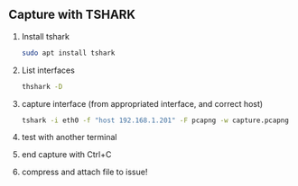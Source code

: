 ## Capture with TSHARK

1. Install tshark

   ```sh
   sudo apt install tshark
   ```

2. List interfaces

   ```sh
   thshark -D
   ```

3. capture interface (from appropriated interface, and correct host)

   ```sh
   tshark -i eth0 -f "host 192.168.1.201" -F pcapng -w capture.pcapng -P
   ```

4. test with another terminal

5. end capture with Ctrl+C

6. compress and attach file to issue!

